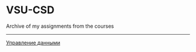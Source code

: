 # VSU-CSD
Archive of my assignments from the courses
***
[Управление данными](VSU-CSD/ud.md#Управление-данными)
